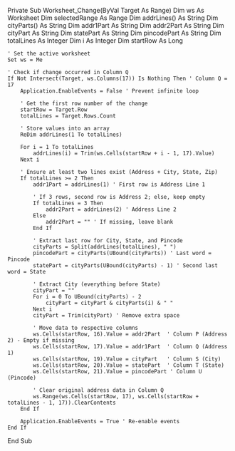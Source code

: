 Private Sub Worksheet_Change(ByVal Target As Range)
    Dim ws As Worksheet
    Dim selectedRange As Range
    Dim addrLines() As String
    Dim cityParts() As String
    Dim addr1Part As String
    Dim addr2Part As String
    Dim cityPart As String
    Dim statePart As String
    Dim pincodePart As String
    Dim totalLines As Integer
    Dim i As Integer
    Dim startRow As Long
    
    ' Set the active worksheet
    Set ws = Me
    
    ' Check if change occurred in Column Q
    If Not Intersect(Target, ws.Columns(17)) Is Nothing Then ' Column Q = 17
        Application.EnableEvents = False ' Prevent infinite loop
        
        ' Get the first row number of the change
        startRow = Target.Row
        totalLines = Target.Rows.Count
        
        ' Store values into an array
        ReDim addrLines(1 To totalLines)
        
        For i = 1 To totalLines
            addrLines(i) = Trim(ws.Cells(startRow + i - 1, 17).Value)
        Next i
        
        ' Ensure at least two lines exist (Address + City, State, Zip)
        If totalLines >= 2 Then
            addr1Part = addrLines(1) ' First row is Address Line 1
            
            ' If 3 rows, second row is Address 2; else, keep empty
            If totalLines = 3 Then
                addr2Part = addrLines(2) ' Address Line 2
            Else
                addr2Part = "" ' If missing, leave blank
            End If
            
            ' Extract last row for City, State, and Pincode
            cityParts = Split(addrLines(totalLines), " ")
            pincodePart = cityParts(UBound(cityParts)) ' Last word = Pincode
            statePart = cityParts(UBound(cityParts) - 1) ' Second last word = State
            
            ' Extract City (everything before State)
            cityPart = ""
            For i = 0 To UBound(cityParts) - 2
                cityPart = cityPart & cityParts(i) & " "
            Next i
            cityPart = Trim(cityPart) ' Remove extra space
            
            ' Move data to respective columns
            ws.Cells(startRow, 16).Value = addr2Part  ' Column P (Address 2) - Empty if missing
            ws.Cells(startRow, 17).Value = addr1Part  ' Column Q (Address 1)
            ws.Cells(startRow, 19).Value = cityPart   ' Column S (City)
            ws.Cells(startRow, 20).Value = statePart  ' Column T (State)
            ws.Cells(startRow, 21).Value = pincodePart ' Column U (Pincode)
            
            ' Clear original address data in Column Q
            ws.Range(ws.Cells(startRow, 17), ws.Cells(startRow + totalLines - 1, 17)).ClearContents
        End If
        
        Application.EnableEvents = True ' Re-enable events
    End If
End Sub